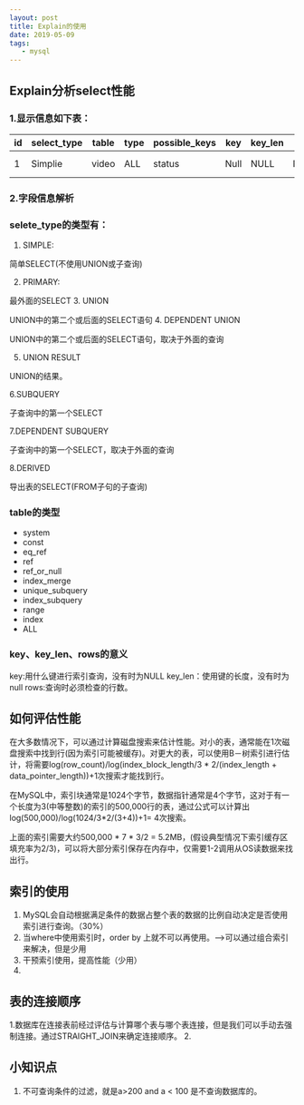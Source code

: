 ```yaml
---
layout: post
title: Explain的使用
date: 2019-05-09
tags:
   - mysql
---
```

## Explain分析select性能
### 1.显示信息如下表：
id| select_type| table | type | possible_keys | key | key_len | ref | row |Extra|
---|------|------|------|------|------|------|------|------|------|
1 | Simplie | video | ALL | status |Null |NULL | NULL | 3612|Using where|  
### 2.字段信息解析



### selete_type的类型有：

1. SIMPLE:

 简单SELECT(不使用UNION或子查询) 

2. PRIMARY:

 最外面的SELECT
3. UNION

 UNION中的第二个或后面的SELECT语句
4. DEPENDENT UNION

 UNION中的第二个或后面的SELECT语句，取决于外面的查询

5. UNION RESULT

UNION的结果。

6.SUBQUERY

子查询中的第一个SELECT

7.DEPENDENT SUBQUERY

子查询中的第一个SELECT，取决于外面的查询

8.DERIVED

导出表的SELECT(FROM子句的子查询)

### table的类型
- system
- const
- eq_ref
-  ref
- ref_or_null
- index_merge
- unique_subquery
- index_subquery
- range
- index
- ALL

### key、key_len、rows的意义
key:用什么键进行索引查询，没有时为NULL
key_len：使用键的长度，没有时为null
rows:查询时必须检查的行数。



## 如何评估性能
在大多数情况下，可以通过计算磁盘搜索来估计性能。对小的表，通常能在1次磁盘搜索中找到行(因为索引可能被缓存)。对更大的表，可以使用B－树索引进行估计，将需要log(row_count)/log(index_block_length/3 * 2/(index_length + data_pointer_length))+1次搜索才能找到行。

在MySQL中，索引块通常是1024个字节，数据指针通常是4个字节，这对于有一个长度为3(中等整数)的索引的500,000行的表，通过公式可以计算出log(500,000)/log(1024/3*2/(3+4))+1= 4次搜索。

上面的索引需要大约500,000 * 7 * 3/2 = 5.2MB，(假设典型情况下索引缓存区填充率为2/3)，可以将大部分索引保存在内存中，仅需要1-2调用从OS读数据来找出行。


## 索引的使用
1. MySQL会自动根据满足条件的数据占整个表的数据的比例自动决定是否使用索引进行查询。（30%）
2. 当where中使用索引时，order by 上就不可以再使用。-->可以通过组合索引来解决，但是少用
3. 干预索引使用，提高性能（少用）
3. 

## 表的连接顺序
1.数据库在连接表前经过评估与计算哪个表与哪个表连接，但是我们可以手动去强制连接。通过STRAIGHT_JOIN来确定连接顺序。
2.

## 小知识点
1. 不可查询条件的过滤，就是a>200 and a < 100 是不查询数据库的。 
